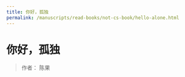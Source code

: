 ```yaml
---
title: 你好，孤独
permalink: /manuscripts/read-books/not-cs-book/hello-alone.html
---
```

# 你好，孤独

> 作者： 陈果